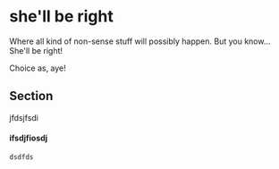 # she'll be right
Where all kind of non-sense stuff will possibly happen. But you know... She'll be right!

Choice as, aye!


## Section

jfdsjfsdi

#### ifsdjfiosdj

```
dsdfds
```
